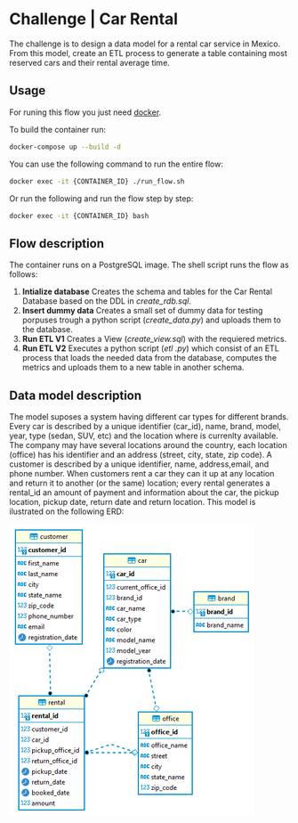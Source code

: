 # Challenge | Car Rental
The challenge is to design a data model for a rental car service in Mexico. From this model, create an ETL process to generate a table containing most reserved cars and their rental average time.

## Usage
For runing this flow you just need [docker](https://docs.docker.com/get-docker/).

To build the container run:

```bash
docker-compose up --build -d
```

You can use the following command to run the entire flow:

```bash
docker exec -it {CONTAINER_ID} ./run_flow.sh
```
Or run the following and run the flow step by step:

```bash
docker exec -it {CONTAINER_ID} bash
```

## Flow description

The container runs on a PostgreSQL image. The shell script runs the flow as follows:

1. **Intialize database** Creates the schema and tables for the Car Rental Database based on the DDL in *create_rdb.sql*.
2. **Insert dummy data** Creates a small set of dummy data for testing porpuses trough a python script (*create_data.py*) and uploads them to the database.
3. **Run ETL V1** Creates a View (*create_view.sql*) with the requiered metrics.
4. **Run ETL V2** Executes a python script (*etl .py*) which consist of an ETL process that loads the needed data from the database, computes the metrics and uploads them to a new table in another schema.

## Data model description

The model suposes a system having different car types for different brands. Every car is described by a unique identifier (car_id), name, brand, model, year, type (sedan, SUV, etc) and the location where is currenlty available. The company may have several locations around the country, each location (office) has his identifier and an address (street, city, state, zip code). A customer is described by a unique identifier, name, address,email, and phone number. When customers rent a car they can it up at any location and return it to another (or the same) location; every rental generates a rental_id an amount of payment and information about the car, the pickup location, pickup date, return date and return location. This model is ilustrated on the following ERD:

![alt text](/images/erd.png)
